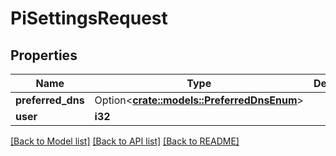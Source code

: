 # PiSettingsRequest

## Properties

Name | Type | Description | Notes
------------ | ------------- | ------------- | -------------
**preferred_dns** | Option<[**crate::models::PreferredDnsEnum**](PreferredDnsEnum.md)> |  | [optional]
**user** | **i32** |  | 

[[Back to Model list]](../README.md#documentation-for-models) [[Back to API list]](../README.md#documentation-for-api-endpoints) [[Back to README]](../README.md)


